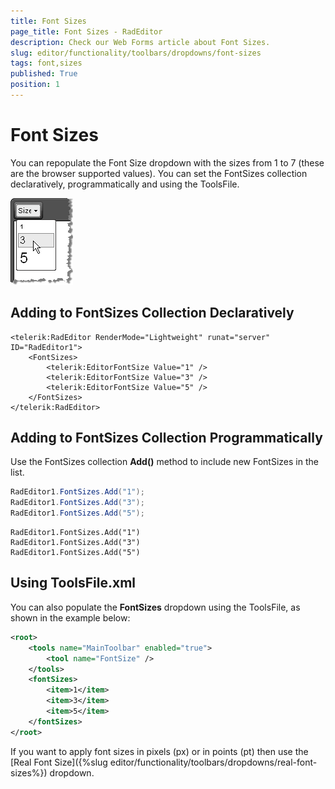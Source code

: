 ```yaml
---
title: Font Sizes
page_title: Font Sizes - RadEditor
description: Check our Web Forms article about Font Sizes.
slug: editor/functionality/toolbars/dropdowns/font-sizes
tags: font,sizes
published: True
position: 1
---
```


# Font Sizes

You can repopulate the Font Size dropdown with the sizes from 1 to 7 (these are the browser supported values). You can set the FontSizes collection declaratively, programmatically and using the ToolsFile.

![](images/editor-dropdowns003.png)

## Adding to FontSizes Collection Declaratively

````ASP.NET
<telerik:RadEditor RenderMode="Lightweight" runat="server" ID="RadEditor1">
	<FontSizes>
		<telerik:EditorFontSize Value="1" />
		<telerik:EditorFontSize Value="3" />
		<telerik:EditorFontSize Value="5" />
	</FontSizes>
</telerik:RadEditor>
````

## Adding to FontSizes Collection Programmatically

Use the FontSizes collection **Add()** method to include new FontSizes in the list.

````C#
RadEditor1.FontSizes.Add("1");
RadEditor1.FontSizes.Add("3");
RadEditor1.FontSizes.Add("5");
````
````VB
RadEditor1.FontSizes.Add("1")
RadEditor1.FontSizes.Add("3")
RadEditor1.FontSizes.Add("5")
````

## Using ToolsFile.xml

You can also populate the **FontSizes** dropdown using the ToolsFile, as shown in the example below:

````XML
<root>  
	<tools name="MainToolbar" enabled="true">    
		<tool name="FontSize" />  
	</tools>  
	<fontSizes>    
		<item>1</item>    
		<item>3</item>    
		<item>5</item>  
	</fontSizes>
</root>
````

If you want to apply font sizes in pixels (px) or in points (pt) then use the [Real Font Size]({%slug editor/functionality/toolbars/dropdowns/real-font-sizes%}) dropdown.
